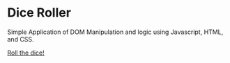 # Dice Roller

Simple Application of DOM Manipulation and logic using Javascript, HTML, and CSS.

<a href="https://ramoj745.github.io/doggo-dice-dom/">Roll the dice!</a>
